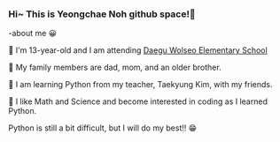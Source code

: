 ### Hi~ This is Yeongchae Noh github space!👋

-about me 😀

🧡 I'm 13-year-old and I am attending [Daegu Wolseo Elementary School](http://www.dgwolseo.es.kr/)

💛 My family members are dad, mom, and an older brother.

💚 I am learning Python from my teacher, Taekyung Kim, with my friends.

💙 I like Math and Science and become interested in coding as I learned Python.

Python is still a bit difficult, but I will do my best!! 😁
